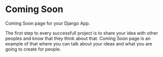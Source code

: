 # Coming Soon
Coming Soon page for your Django App.

The first step to every successfull project is to share your idea with other peoples and know that they think about that.
Coming Soon page is an example of that where you can talk about your ideas and what you are going to create for people.
